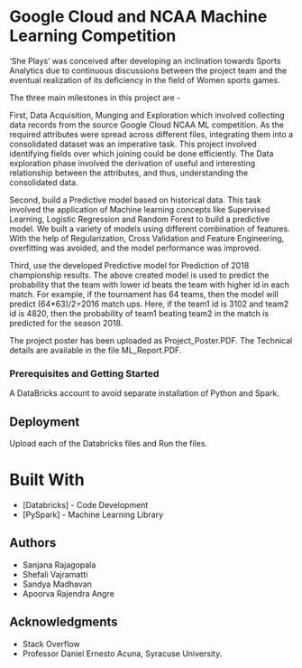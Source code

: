 # Google Cloud and NCAA Machine Learning Competition

‘She Plays’ was conceived after developing an inclination towards Sports Analytics due to continuous discussions between the project team and the eventual realization of its deficiency in the field of Women sports games. 

The three main milestones in this project are - 

First, Data Acquisition, Munging and Exploration which involved collecting data records from the source Google Cloud NCAA ML competition. As the required attributes were spread across different files, integrating them into a consolidated dataset was an imperative task. This project involved identifying fields over which joining could be done efficiently. The Data exploration phase involved the derivation of useful and interesting relationship between the attributes, and thus, understanding the consolidated data.

Second, build a Predictive model based on historical data. This task involved the application of Machine learning concepts like Supervised Learning, Logistic Regression and Random Forest to build a predictive model. We built a variety of models using different combination of features. With the help of Regularization, Cross Validation and Feature Engineering, overfitting was avoided, and the model performance was improved.

Third, use the developed Predictive model for Prediction of 2018 championship results. The above created model is used to predict the probability that the team with lower id beats the team with higher id in each match. For example, if the tournament has 64 teams, then the model will predict (64*63)/2=2016 match ups. Here, if the team1 id is 3102 and team2 id is 4820, then the probability of team1 beating team2 in the match is predicted for the season 2018.

The project poster has been uploaded as Project_Poster.PDF.
The Technical details are available in the file ML_Report.PDF.

### Prerequisites and Getting Started

A DataBricks account to avoid separate installation of Python and Spark.

## Deployment
Upload each of the Databricks files and Run the files. 

# Built With

* [Databricks] - Code Development
* [PySpark] - Machine Learning Library 

## Authors

* Sanjana Rajagopala
* Shefali Vajramatti
* Sandya Madhavan
* Apoorva Rajendra Angre

## Acknowledgments

* Stack Overflow
* Professor Daniel Ernesto Acuna, Syracuse University.
